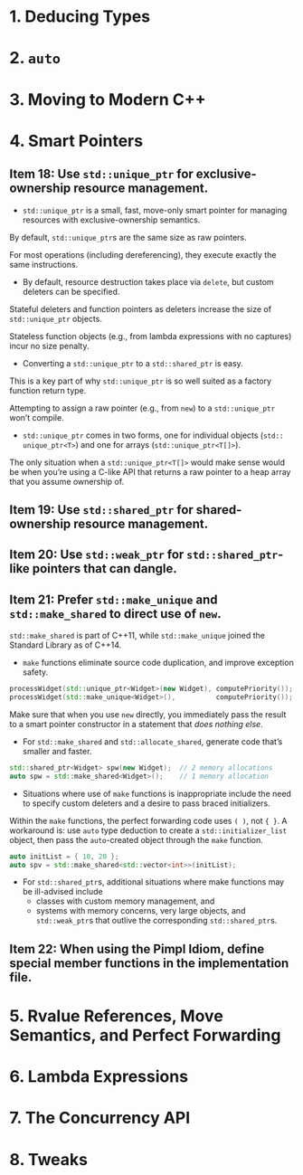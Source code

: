 # 1. Deducing Types

# 2. **`auto`**

# 3. Moving to Modern C++

# 4. Smart Pointers

## Item 18: Use **`std::unique_ptr`** for exclusive-ownership resource management.

- `std::unique_ptr` is a small, fast, move-only smart pointer for managing resources with exclusive-ownership semantics.

By default, `std::unique_ptr`s are the same size as raw pointers.

For most operations (including dereferencing), they execute exactly the same instructions.

- By default, resource destruction takes place via `delete`, but custom deleters can be specified.

Stateful deleters and function pointers as deleters increase the size of `std::unique_ptr` objects.

Stateless function objects (e.g., from lambda expressions with no captures) incur no size penalty.

- Converting a `std::unique_ptr` to a `std::shared_ptr` is easy.

This is a key part of why `std::unique_ptr` is so well suited as a factory function return type.

Attempting to assign a raw pointer (e.g., from `new`) to a `std::unique_ptr` won’t compile.

- `std::unique_ptr` comes in two forms, one for individual objects (`std:: unique_ptr<T>`) and one for arrays (`std::unique_ptr<T[]>`).

The only situation when a `std::unique_ptr<T[]>` would make sense would be when you’re using a C-like API that returns a raw pointer to a heap array that you assume ownership of.

## Item 19: Use **`std::shared_ptr`** for shared-ownership resource management.

## Item 20: Use **`std::weak_ptr`** for **`std::shared_ptr`**-like pointers that can dangle.

## Item 21: Prefer **`std::make_unique`** and **`std::make_shared`** to direct use of **`new`**.

`std::make_shared` is part of C++11, while `std::make_unique` joined the Standard Library as of C++14.

- `make` functions eliminate source code duplication, and improve exception safety.

```cpp
processWidget(std::unique_ptr<Widget>(new Widget), computePriority());
processWidget(std::make_unique<Widget>(),          computePriority());
```

Make sure that when you use `new` directly, you immediately pass the result to a smart pointer constructor in a statement that *does nothing else*. 

- For `std::make_shared` and `std::allocate_shared`, generate code that’s smaller and faster.

```cpp
std::shared_ptr<Widget> spw(new Widget);  // 2 memory allocations
auto spw = std::make_shared<Widget>();    // 1 memory allocation
```

- Situations where use of `make` functions is inappropriate include the need to specify custom deleters and a desire to pass braced initializers.

Within the `make` functions, the perfect forwarding code uses `( )`, not `{ }`. A workaround is: use `auto` type deduction to create a `std::initializer_list` object, then pass the `auto`-created object through the `make` function.

```cpp
auto initList = { 10, 20 };
auto spv = std::make_shared<std::vector<int>>(initList);
```

- For `std::shared_ptr`s, additional situations where make functions may be ill-advised include
  - classes with custom memory management, and
  - systems with memory concerns, very large objects, and `std::weak_ptr`s that outlive the corresponding `std::shared_ptr`s.

## Item 22: When using the Pimpl Idiom, define special member functions in the implementation file.

# 5. Rvalue References, Move Semantics, and Perfect Forwarding

# 6. Lambda Expressions

# 7. The Concurrency API

# 8. Tweaks

